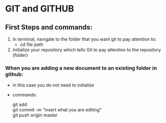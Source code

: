# GIT and GITHUB

## First Steps and commands:

1. In terminal, navigate to the folder that you want git to pay attention to:
    - cd file path
2. Initialize your repository which tells Git to pay attention to the repository (folder)


### When you are adding a new document to an existing folder in github:
- in this case you do not need to initialize
- commands:

    git add\
    git commit -m "insert what you are editing"\
    git push origin master
